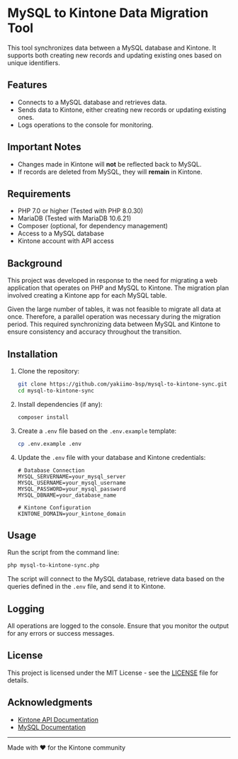 # MySQL to Kintone Data Migration Tool

This tool synchronizes data between a MySQL database and Kintone. It supports both creating new records and updating existing ones based on unique identifiers.

## Features

- Connects to a MySQL database and retrieves data.
- Sends data to Kintone, either creating new records or updating existing ones.
- Logs operations to the console for monitoring.

## Important Notes

- Changes made in Kintone will **not** be reflected back to MySQL.
- If records are deleted from MySQL, they will **remain** in Kintone.

## Requirements

- PHP 7.0 or higher (Tested with PHP 8.0.30)
- MariaDB (Tested with MariaDB 10.6.21)
- Composer (optional, for dependency management)
- Access to a MySQL database
- Kintone account with API access

## Background

This project was developed in response to the need for migrating a web application that operates on PHP and MySQL to Kintone. The migration plan involved creating a Kintone app for each MySQL table.

Given the large number of tables, it was not feasible to migrate all data at once. Therefore, a parallel operation was necessary during the migration period. This required synchronizing data between MySQL and Kintone to ensure consistency and accuracy throughout the transition.

## Installation

1. Clone the repository:

   ```bash
   git clone https://github.com/yakiimo-bsp/mysql-to-kintone-sync.git
   cd mysql-to-kintone-sync
   ```

2. Install dependencies (if any):

   ```bash
   composer install
   ```

3. Create a `.env` file based on the `.env.example` template:

   ```bash
   cp .env.example .env
   ```

4. Update the `.env` file with your database and Kintone credentials:

   ```env
   # Database Connection
   MYSQL_SERVERNAME=your_mysql_server
   MYSQL_USERNAME=your_mysql_username
   MYSQL_PASSWORD=your_mysql_password
   MYSQL_DBNAME=your_database_name

   # Kintone Configuration
   KINTONE_DOMAIN=your_kintone_domain
   ```

## Usage

Run the script from the command line:

```bash
php mysql-to-kintone-sync.php
```

The script will connect to the MySQL database, retrieve data based on the queries defined in the `.env` file, and send it to Kintone.

## Logging

All operations are logged to the console. Ensure that you monitor the output for any errors or success messages.

## License

This project is licensed under the MIT License - see the [LICENSE](LICENSE) file for details.

## Acknowledgments

- [Kintone API Documentation](https://developer.kintone.io/hc/en-us)
- [MySQL Documentation](https://dev.mysql.com/doc/)

---
Made with ❤️ for the Kintone community 